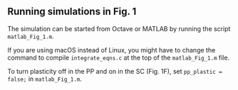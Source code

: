 ## Running simulations in Fig. 1
The simulation can be started from Octave or MATLAB by running the script
`matlab_Fig_1.m`.

If you are using macOS instead of Linux, you might have to change the command
to compile `integrate_eqns.c` at the top of the `matlab_Fig_1.m` file.

To turn plasticity off in the PP and on in the SC (Fig. 1F), set `pp_plastic = false;`
in `matlab_Fig_1.m`.

